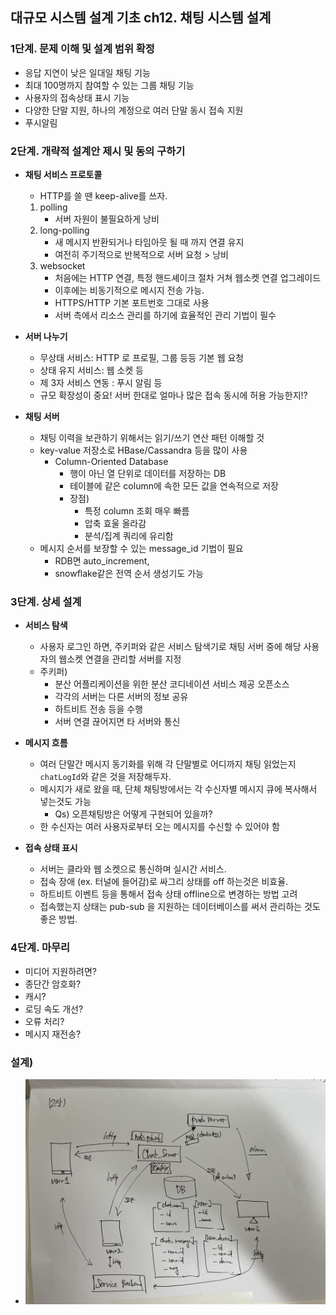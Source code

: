 ## 대규모 시스템 설계 기초 ch12. 채팅 시스템 설계

### 1단계. 문제 이해 및 설계 범위 확정
- 응답 지연이 낮은 일대일 채팅 기능
- 최대 100명까지 참여할 수 있는 그룹 채팅 기능
- 사용자의 접속상태 표시 기능
- 다양한 단말 지원, 하나의 계정으로 여러 단말 동시 접속 지원
- 푸시알림

### 2단계. 개략적 설계안 제시 및 동의 구하기
- **채팅 서비스 프로토콜**
  - HTTP를 쓸 땐 keep-alive를 쓰자.
  1. polling
     - 서버 자원이 불필요하게 낭비
  2. long-polling
     - 새 메시지 반환되거나 타임아웃 될 때 까지 연결 유지
     - 여전히 주기적으로 반복적으로 서버 요청 > 낭비
  3. websocket
     - 처음에는 HTTP 연결, 특정 핸드셰이크 절차 거쳐 웹소켓 연결 업그레이드
     - 이후에는 비동기적으로 메시지 전송 가능. 
     - HTTPS/HTTP 기본 포트번호 그대로 사용
     - 서버 측에서 리소스 관리를 하기에 효율적인 관리 기법이 필수

- **서버 나누기**
  - 무상태 서비스: HTTP 로 프로필, 그룹 등등 기본 웹 요청
  - 상태 유지 서비스: 웹 소켓 등
  - 제 3자 서비스 연동 : 푸시 알림 등
  - 규모 확장성이 중요! 서버 한대로 얼마나 많은 접속 동시에 허용 가능한지!?

- **채팅 서버**
  - 채팅 이력을 보관하기 위해서는 읽기/쓰기 연산 패턴 이해할 것
  - key-value 저장소로 HBase/Cassandra 등을 많이 사용
    - Column-Oriented Database
      - 행이 아닌 열 단위로 데이터를 저장하는 DB
      - 테이블에 같은 column에 속한 모든 값을 연속적으로 저장
      - 장점)
        - 특정 column 조회 매우 빠름
        - 압축 효울 올라감
        - 분석/집계 쿼리에 유리함
  - 메시지 순서를 보장할 수 있는 message_id 기법이 필요
    - RDB면 auto_increment,
    - snowflake같은 전역 순서 생성기도 가능

### 3단계. 상세 설계
- **서비스 탐색**
  - 사용자 로그인 하면, 주키퍼와 같은 서비스 탐색기로 채팅 서버 중에 해당 사용자의 웹소켓 연결을 관리할 서버를 지정
  - 주키퍼)
    - 분산 어플리케이션을 위한 분산 코디네이션 서비스 제공 오픈소스
    - 각각의 서버는 다른 서버의 정보 공유
    - 하트비트 전송 등을 수행
    - 서버 연결 끊어지면 타 서버와 통신

- **메시지 흐름**
  - 여러 단말간 메시지 동기화를 위해 각 단말별로 어디까지 채팅 읽었는지 `chatLogId`와 같은 것을 저장해두자.
  - 메시지가 새로 왔을 때, 단체 채팅방에서는 각 수신자별 메시지 큐에 복사해서 넣는것도 가능
    - Qs) 오픈채팅방은 어떻게 구현되어 있을까? 
  - 한 수신자는 여러 사용자로부터 오는 메시지를 수신할 수 있어야 함

- **접속 상태 표시**
  - 서버는 클라와 웹 소켓으로 통신하며 실시간 서비스. 
  - 접속 장애 (ex. 터널에 들어감)로 싸그리 상태를 off 하는것은 비효율. 
  - 하트비트 이벤트 등을 통해서 접속 상태 offline으로 변경하는 방법 고려
  - 접속했는지 상태는 pub-sub 을 지원하는 데이터베이스를 써서 관리하는 것도 좋은 방법. 
    
### 4단계. 마무리
- 미디어 지원하려면?
- 종단간 암호화?
- 캐시?
- 로딩 속도 개선?
- 오류 처리?
- 메시지 재전송?

### 설계)
- ![](../images/2025-08-11-대규모12장.jpg)
